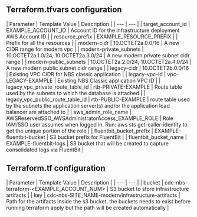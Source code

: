 ## Terraform.tfvars configuration

| Parameter | Template Value | Description |
| --- | --- |
| target_account_id | EXAMPLE_ACCOUNT_ID | Account ID for the infrastructure deployment AWS Account ID |
| resource_prefix | EXAMPLE_RESOURCE_PREFIX | | Prefix for all the resources |
| modern-cidr | 10.OCTET2a.0.0/16 | A new CIDR range for modern vpc |
| modern-private_subnets | 10.OCTET2a.1.0/24, 10.OCTET2a.3.0/24 | A new modern private subnet cidr range |
| modern-public_subnets | 10.OCTET2a.2.0/24, 10.OCTET2a.4.0/24 | A new modern public subnet cidr range |
| legacy-cidr | 10.OCTET2b.0.0/16 | Existing VPC CIDR for NBS classic application |
| legacy-vpc-id | vpc-LEGACY-EXAMPLE | Existing NBS Classic application VPC ID |
| legacy_vpc_private_route_table_id | rtb-PRIVATE-EXAMPLE | Route table used by the subnets to which the database is attached |
| legacy_vpc_public_route_table_id | rtb-PUBLIC-EXAMPLE | route table used by the subnets the application server(s) and/or the application load balancer are attached to |
| aws_admin_role_name | AWSReservedSSO_AWSAdministratorAccess_EXAMPLE_ROLE | Role IAM/SSO user assumes when logged in. Run: aws sts get-caller-identity to get the unique portion of the role |
| fluentbit_bucket_prefix | EXAMPLE-fluentbit-bucket | S3 bucket prefix for FluentBit |
| fluentbit_bucket_name | EXAMPLE-fluentbit-logs | S3 bucket that will be created to capture consolidated logs via FluentBit |

## Terraform.tf configuration

| Parameter | Template Value | Description |
| --- | --- |
| bucket | cdc-nbs-terraform-<EXAMPLE_ACCOUNT_NUM> | S3 bucket to store infrastructure artifacts |
| key | cdc-nbs-SITE_NAME-modern/infrastructure-artifacts | Path for the artifacts inside the s3 bucket, the buckets needs to exist before running terraform apply but the path will be created automatically |